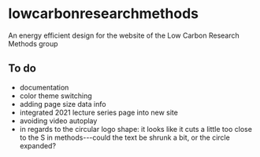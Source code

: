 # lowcarbonresearchmethods
An energy efficient design for the website of the Low Carbon Research Methods group


## To do
* documentation
* color theme switching 
* adding page size data info
* integrated 2021 lecture series page into new site
* avoiding video autoplay
* in regards to the circular logo shape: it looks like it cuts a little too close to the S in methods---could the text be shrunk a bit, or the circle expanded?